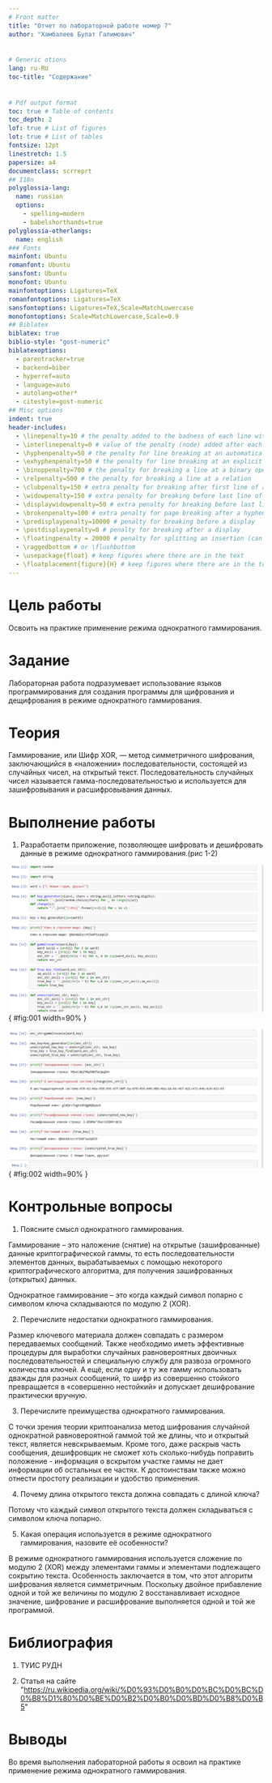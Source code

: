 ```yaml
---
# Front matter
title: "Отчет по лабораторной работе номер 7"
author: "Хамбалеев Булат Галимович"


# Generic otions
lang: ru-RU
toc-title: "Содержание"


# Pdf output format
toc: true # Table of contents
toc_depth: 2
lof: true # List of figures
lot: true # List of tables
fontsize: 12pt
linestretch: 1.5
papersize: a4
documentclass: scrreprt
## I18n
polyglossia-lang:
  name: russian
  options:
	- spelling=modern
	- babelshorthands=true
polyglossia-otherlangs:
  name: english
### Fonts
mainfont: Ubuntu
romanfont: Ubuntu
sansfont: Ubuntu
monofont: Ubuntu
mainfontoptions: Ligatures=TeX
romanfontoptions: Ligatures=TeX
sansfontoptions: Ligatures=TeX,Scale=MatchLowercase
monofontoptions: Scale=MatchLowercase,Scale=0.9
## Biblatex
biblatex: true
biblio-style: "gost-numeric"
biblatexoptions:
  - parentracker=true
  - backend=biber
  - hyperref=auto
  - language=auto
  - autolang=other*
  - citestyle=gost-numeric
## Misc options
indent: true
header-includes:
  - \linepenalty=10 # the penalty added to the badness of each line within a paragraph (no associated penalty node) Increasing the value makes tex try to have fewer lines in the paragraph.
  - \interlinepenalty=0 # value of the penalty (node) added after each line of a paragraph.
  - \hyphenpenalty=50 # the penalty for line breaking at an automatically inserted hyphen
  - \exhyphenpenalty=50 # the penalty for line breaking at an explicit hyphen
  - \binoppenalty=700 # the penalty for breaking a line at a binary operator
  - \relpenalty=500 # the penalty for breaking a line at a relation
  - \clubpenalty=150 # extra penalty for breaking after first line of a paragraph
  - \widowpenalty=150 # extra penalty for breaking before last line of a paragraph
  - \displaywidowpenalty=50 # extra penalty for breaking before last line before a display math
  - \brokenpenalty=100 # extra penalty for page breaking after a hyphenated line
  - \predisplaypenalty=10000 # penalty for breaking before a display
  - \postdisplaypenalty=0 # penalty for breaking after a display
  - \floatingpenalty = 20000 # penalty for splitting an insertion (can only be split footnote in standard LaTeX)
  - \raggedbottom # or \flushbottom
  - \usepackage{float} # keep figures where there are in the text
  - \floatplacement{figure}{H} # keep figures where there are in the text
---
```


# Цель работы

Освоить на практике применение режима однократного гаммирования.

# Задание

Лабораторная работа подразумевает использование языков программирования для создания программы для щифрования и дещифрования в режиме однократного гаммирования.

# Теория

Гаммирование, или Шифр XOR, — метод симметричного шифрования, заключающийся в «наложении» последовательности, состоящей из случайных чисел, на открытый текст. Последовательность случайных чисел называется гамма-последовательностью и используется для зашифровывания и расшифровывания данных.

# Выполнение работы

1. Разработаетм приложение, позволяющее шифровать и дешифровать данные в режиме однократного гаммирования.(рис 1-2)


![рис.1. Программа, часть 1.](images/1.jpg){ #fig:001 width=90% }


![рис.2. Программа, часть 2.](images/2.jpg){ #fig:002 width=90% }

# Контрольные вопросы

1. Поясните смысл однократного гаммирования.

Гаммирование – это наложение (снятие) на открытые (зашифрованные) данные криптографической гаммы, то есть последовательности элементов данных, вырабатываемых с помощью некоторого криптографического алгоритма, для получения зашифрованных (открытых) данных.

Однократное гаммирование – это когда каждый символ попарно с символом ключа складываются по модулю 2 (XOR).

2. Перечислите недостатки однократного гаммирования.

Размер ключевого материала должен совпадать с размером передаваемых сообщений. Также необходимо иметь эффективные процедуры для выработки случайных равновероятных двоичных последовательностей и специальную службу для развоза огромного количества ключей. А ещё, если одну и ту же гамму использовать дважды для разных сообщений, то шифр из совершенно стойкого превращается в «совершенно нестойкий» и допускает дешифрование практически вручную.

3. Перечислите преимущества однократного гаммирования.

С точки зрения теории криптоанализа метод шифрования случайной однократной равновероятной гаммой той же длины, что и открытый текст, является невскрываемым. Кроме того, даже раскрыв часть сообщения, дешифровщик не сможет хоть сколько-нибудь поправить положение - информация о вскрытом участке гаммы не дает информации об остальных ее частях. К достоинствам также можно отнести простоту реализации и удобство применения.

4. Почему длина открытого текста должна совпадать с длиной ключа?

Потому что каждый символ открытого текста должен складываться с символом ключа попарно.

5. Какая операция используется в режиме однократного гаммирования, назовите её особенности?

В режиме однократного гаммирования используется сложение по модулю 2 (XOR) между элементами гаммы и элементами подлежащего сокрытию текста. Особенность заключается в том, что этот алгоритм шифрования является симметричным. Поскольку двойное прибавление одной и той же величины по модулю 2 восстанавливает исходное значение, шифрование и расшифрование выполняется одной и той же программой.

# Библиография

1. ТУИС РУДН

2. Статья на сайте "https://ru.wikipedia.org/wiki/%D0%93%D0%B0%D0%BC%D0%BC%D0%B8%D1%80%D0%BE%D0%B2%D0%B0%D0%BD%D0%B8%D0%B5"

# Выводы

Во время выполнения лабораторной работы я освоил на практике применение режима однократного гаммирования.








